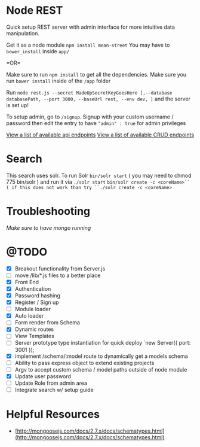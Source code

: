 Node REST
===
Quick setup REST server with admin interface for more intuitive data manipulation.

Get it as a node module `npm install mean-street`
You may have to `bower_install` inside `app/`

=OR=

Make sure to run `npm install` to get all the dependencies.
Make sure you run `bower install` inside of the `/app` folder

Run `node rest.js --secret MadeUpSecretKeyGoesHere [,--database databasePath, --port 3000, --baseUrl rest, --env dev, ]` and the server is set up!

To setup admin, go to `/signup`. Signup with your custom username / password then edit the
entry to have `"admin" : true` for admin privileges

[View a list of available api endpoints](https://github.com/hemstreet/MEAN-Street/blob/master/docs/routes.md)
[View a list of available CRUD endpoints](https://github.com/hemstreet/MEAN-Street/blob/master/docs/CRUD.md)

Search
===
This search uses solr. To run Solr
    `bin/solr start` ( you may need to chmod 775 bin/solr ) and run it via `./solr start`
    `bin/solr create -c <coreName>`` ( if this does not work than try ``./solr create -c <coreName>`

Troubleshooting
===
*Make sure to have mongo running*

@TODO
===
* [x] Breakout functionality from Server.js
* [ ] move /lib/*.js files to a better place
* [x] Front End
* [x] Authentication
* [x] Password hashing
* [x] Register / Sign up
* [ ] Module loader
* [x] Auto loader
* [ ] Form render from Schema
* [x] Dynamic routes
* [ ] View Templates
* [ ] Server prototype type instantiation for quick deploy `new Server({ port: 3001 });
* [x] implement /schema/:model route to dynamically get a models schema
* [ ] Ability to pass express object to extend existing projects
* [ ] Argv to accept custom schema / model paths outside of node module
* [x] Update user password
* [ ] Update Role from admin area
* [ ] Integrate search w/ setup guide

Helpful Resources
===
* [http://mongoosejs.com/docs/2.7.x/docs/schematypes.html](http://mongoosejs.com/docs/2.7.x/docs/schematypes.html)
